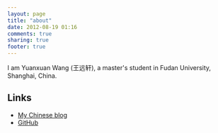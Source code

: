 ```yaml
---
layout: page
title: "about"
date: 2012-08-19 01:16
comments: true
sharing: true
footer: true
---
```


I am Yuanxuan Wang (王远轩), a master's student in Fudan University, Shanghai, China.

## Links

- [My Chinese blog](http://blog.yxwang.me)
- [GitHub](https://github.com/zellux)

